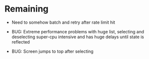 # Remaining

* Need to somehow batch and retry after rate limit hit

* BUG: Extreme performance problems with huge list, selecting and deselecting  super-cpu intensive and has huge delays until state is reflected

* BUG: Screen jumps to top after selecting
